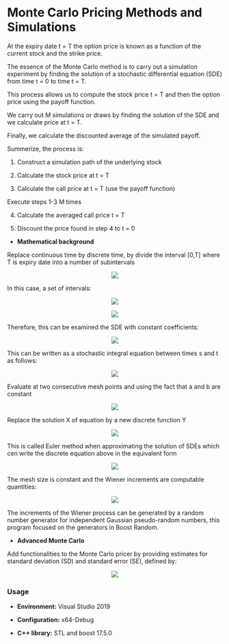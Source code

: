 # Monte Carlo Pricing Methods and Simulations

At the expiry date t = T the option price is known as a function of the current stock and the strike price. 

The essence of the Monte Carlo method is to carry out a simulation experiment
by finding the solution of a stochastic differential equation (SDE) from time t = 0 to time t = T.

This process allows us to compute the stock price t = T and then the option price using the payoff function.

We carry out M simulations or draws by finding the solution of the SDE and we calculate price at t = T.

Finally, we calculate the discounted average of the simulated payoff.

Summerize, the process is:

1. Construct a simulation path of the underlying stock

2. Calculate the stock price at t = T

3. Calculate the call price at t = T (use the payoff function)

Execute steps 1-3 M times

4. Calculate the averaged call price t = T

5. Discount the price found in step 4 to t = 0

* **Mathematical background**

Replace continuous time by discrete time, by divide the interval [0,T] where T is expiry date into a number of subintervals

<p align="center"><img src="https://github.com/SaraPeyko/MonteCarloMethodsSimulations/blob/master/Captures/Capture1.JPG"></p>

In this case, a set of intervals:

<p align="center"><img src="https://github.com/SaraPeyko/MonteCarloMethodsSimulations/blob/master/Captures/Capture2.JPG"></p>

<p align="center"><img src="https://github.com/SaraPeyko/MonteCarloMethodsSimulations/blob/master/Captures/Capture6.JPG"></p>

Therefore, this can be examined the SDE with constant coefficients:

<p align="center"><img src="https://github.com/SaraPeyko/MonteCarloMethodsSimulations/blob/master/Captures/Capture3.JPG"></p>

This can be written as a stochastic integral equation between times s and t as follows:

<p align="center"><img src="https://github.com/SaraPeyko/MonteCarloMethodsSimulations/blob/master/Captures/Capture4.JPG"></p>

Evaluate at two consecutive mesh points and using the fact that a and b are constant

<p align="center"><img src="https://github.com/SaraPeyko/MonteCarloMethodsSimulations/blob/master/Captures/Capture5.JPG"></p>

Replace the solution X of equation by a new discrete function Y

<p align="center"><img src="https://github.com/SaraPeyko/MonteCarloMethodsSimulations/blob/master/Captures/Capture7.JPG"></p>

This is called Euler method when approximating the solution of SDEs which cen write the discrete equation above in the equivalent form

<p align="center"><img src="https://github.com/SaraPeyko/MonteCarloMethodsSimulations/blob/master/Captures/Capture8.JPG"></p>

The mesh size is constant and the Wiener increments are computable quantities:

<p align="center"><img src="https://github.com/SaraPeyko/MonteCarloMethodsSimulations/blob/master/Captures/Capture9.JPG"></p>

The increments of the Wiener process can be generated by a random number generator for independent Gaussian pseudo-random numbers, this program focused on the generators in Boost Random.

* **Advanced Monte Carlo**

Add functionalities to the Monte Carlo pricer by providing estimates for standard deviation (SD) and standard error (SE), defined by:

<p align="center"><img src="https://github.com/SaraPeyko/MonteCarloMethodsSimulations/blob/master/Captures/Capture10.JPG"></p>

### Usage

* **Environment:** Visual Studio 2019 

* **Configuration:** x64-Debug

* **C++ library:** STL and boost 17.5.0
